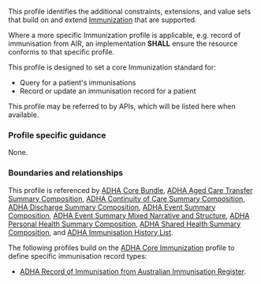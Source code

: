 This profile identifies the additional constraints, extensions, and value sets that build on and extend [Immunization](http://hl7.org/fhir/R4/immunization.html) that are supported. 

Where a more specific Immunization profile is applicable, e.g. record of immunisation from AIR, an implementation **SHALL** ensure the resource conforms to that specific profile.

This profile is designed to set a core Immunization standard for:
* Query for a patient's immunisations
* Record or update an immunisation record for a patient

This profile may be referred to by APIs, which will be listed here when available.


### Profile specific guidance
None.


### Boundaries and relationships
This profile is referenced by 
[ADHA Core Bundle](StructureDefinition-dh-bundle-core-1.html), 
[ADHA Aged Care Transfer Summary Composition](StructureDefinition-dh-composition-acts-1.html), 
[ADHA Continuity of Care Summary Composition](StructureDefinition-dh-composition-cocs-1.html), 
[ADHA Discharge Summary Composition](StructureDefinition-dh-composition-ds-1.html), 
[ADHA Event Summary Composition](StructureDefinition-dh-composition-es-1.html), 
[ADHA Event Summary Mixed Narrative and Structure](StructureDefinition-dh-composition-es-mix-1.html), 
[ADHA Personal Health Summary Composition](StructureDefinition-dh-composition-phs-1.html),
[ADHA Shared Health Summary Composition](StructureDefinition-dh-composition-shs-1.html), and
[ADHA Immunisation History List](StructureDefinition-dh-list-immunization-1.html).

The following profiles build on the [ADHA Core Immunization](StructureDefinition-dh-immunization-core-1.html) profile to define specific immunisation record types:
* [ADHA Record of Immunisation from Australian Immunisation Register](StructureDefinition-dh-immunization-air-1.html).
